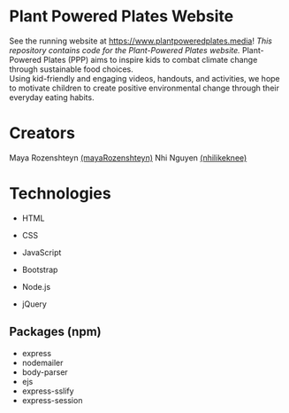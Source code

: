 # Plant Powered Plates Website
See the running website at https://www.plantpoweredplates.media!
*This repository contains code for the Plant-Powered Plates website.*
Plant-Powered Plates (PPP) aims to inspire kids to combat climate change through sustainable food choices.   
Using kid-friendly and engaging videos, handouts, and activities, we hope to motivate children to create positive environmental change through their everyday eating habits.

# Creators
Maya Rozenshteyn [(mayaRozenshteyn)](https://github.com/mayaRozenshteyn)
Nhi Nguyen [(nhilikeknee)](https://github.com/nhilikeknee)

# Technologies
* HTML
* CSS
* JavaScript
* Bootstrap

* Node.js
* jQuery

 ## Packages (npm)
 * express
 * nodemailer
 * body-parser
 * ejs
 * express-sslify
 * express-session
 
